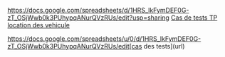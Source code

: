 https://docs.google.com/spreadsheets/d/1HRS_lkFymDEF0G-zT_OSjWwb0k3PUhypqANurQVzRUs/edit?usp=sharing
[Cas de tests TP location des vehicule]([url](https://docs.google.com/spreadsheets/d/1HRS_lkFymDEF0G-zT_OSjWwb0k3PUhypqANurQVzRUs/edit?usp=sharing))

https://docs.google.com/spreadsheets/u/0/d/1HRS_lkFymDEF0G-zT_OSjWwb0k3PUhypqANurQVzRUs/edit[cas des tests](url)
